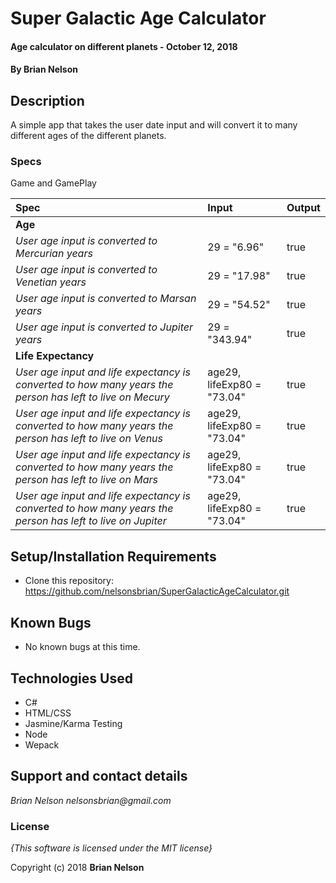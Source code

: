 # Super Galactic Age Calculator

#### Age calculator on different planets - October 12, 2018

#### By **Brian Nelson**

## Description

A simple app that takes the user date input and will convert it to many different ages of the different planets.

### Specs    

Game and GamePlay

| Spec | Input | Output |
| :-----------------  | :------------- | :---------- |
| **Age** |  |  |
| *User age input is converted to Mercurian years* | 29 = "6.96" | true |
| *User age input is converted to Venetian years* | 29 = "17.98" | true |
| *User age input is converted to Marsan years* | 29 = "54.52" | true |
| *User age input is converted to Jupiter years* | 29 = "343.94" | true |
| **Life Expectancy** |  |  |
| *User age input and life expectancy is converted to how many years the person has left to live on Mecury* | age29, lifeExp80 = "73.04" | true |
| *User age input and life expectancy is converted to how many years the person has left to live on Venus* | age29, lifeExp80 = "73.04" | true |
| *User age input and life expectancy is converted to how many years the person has left to live on Mars* | age29, lifeExp80 = "73.04" | true |
| *User age input and life expectancy is converted to how many years the person has left to live on Jupiter* | age29, lifeExp80 = "73.04" | true |


## Setup/Installation Requirements

* Clone this repository: https://github.com/nelsonsbrian/SuperGalacticAgeCalculator.git

## Known Bugs
* No known bugs at this time.

## Technologies Used
* C#
* HTML/CSS
* Jasmine/Karma Testing
* Node
* Wepack

## Support and contact details

_Brian Nelson nelsonsbrian@gmail.com_

### License

*{This software is licensed under the MIT license}*

Copyright (c) 2018 **Brian Nelson**
